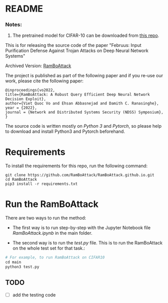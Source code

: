 
# README 

### Notes:
1. The pretrained model for CIFAR-10 can be downloaded from [this repo](https://github.com/cmhcbb/attackbox).

This is for releasing the source code of the paper "Februus: Input Purification Defense Against Trojan Attacks on Deep Neural Network Systems" 

Archived Version: [RamBoAttack](https://arxiv.org/abs/2112.05282)

The project is published as part of the following paper and if you re-use our work, please cite the following paper:


```
@inproceedings{vo2022,
title={RamBoAttack: A Robust Query Efficient Deep Neural Network Decision Exploit},
author={Viet Quoc Vo and Ehsan Abbasnejad and Damith C. Ranasinghe},
year = {2022},
journal = {Network and Distributed Systems Security (NDSS) Symposium},
}
```

The source code is written mostly on *Python 3* and *Pytorch*, so please help to download and install Python3 and Pytorch beforehand.

# Requirements

To install the requirements for this repo, run the following command: 
```
git clone https://github.com/RamBoAttack/RamBoAttack.github.io.git
cd RamBoAttack
pip3 install -r requirements.txt
```

# Run the RamBoAttack

There are two ways to run the method:

- The first way is to run step-by-step with the Jupyter Notebook file *RamBoAttack.ipynb* in the main folder. 

- The second way is to run the *test.py* file. This is to run the RamBoAttack on the whole test set for that task.: 

```python
# For example, to run RamBoAttack on CIFAR10
cd main
python3 test.py
```
  
## TODO 
- [ ] add the testing code


